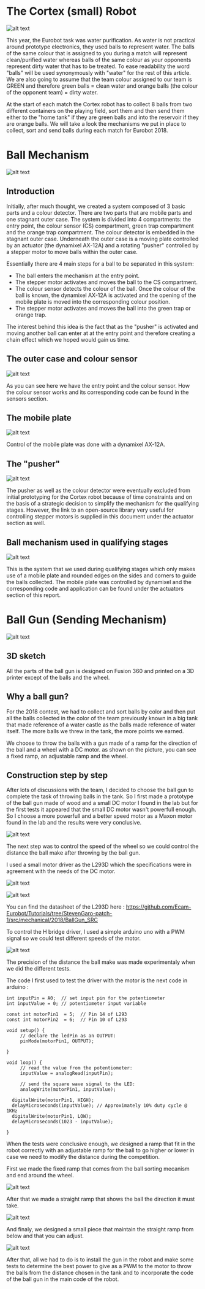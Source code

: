# The Cortex (small) Robot

![alt text](mechanical/2018/BallGun_SRC/BallGunPrototype.jpg ) 

This year, the Eurobot task was water purification. As water is not practical around prototype electronics, they used balls to represent water. The balls of the
same colour that is assigned to you during a match will represent clean/purified water whereas balls of the same colour as your opponents represent dirty water
that has to be treated. To ease readability the word "balls" will be used synonymously with "water" for the rest of this article. We are also going to assume that
the team colour assigned to our team is GREEN and therefore green balls = clean water and orange balls (the colour of the opponent team) = dirty water.

At the start of each match the Cortex robot has to collect 8 balls from two different containers on the playing field, sort them and then send them either to the
"home tank" if they are green balls and into the reservoir if they are orange balls. We will take a look the mechanisms we put in place to collect, sort and 
send balls during each match for Eurobot 2018.

# Ball Mechanism

![alt text](mechanical/2018/BallGun_SRC/BallGunPrototype.jpg )

## Introduction

Initially, after much thought, we created a system composed of 3 basic parts and a colour detector. There are two parts that are mobile parts and one stagnant outer
case. The system is divided into 4 compartments: the entry point, the colour sensor (CS) compartment, green trap compartment and the orange trap compartment.
The colour detector is embedded in the stagnant outer case. Underneath the outer case is a moving plate controlled by an actuator (the dynamixel AX-12A) and a
rotating "pusher" controlled by a stepper motor to move balls within the outer case.

Essentially there are 4 main steps for a ball to be separated in this system:

* The ball enters the mechanism at the entry point.
* The stepper motor activates and moves the ball to the CS compartment.
* The colour sensor detects the colour of the ball. Once  the colour of the ball is known, the dynamixel AX-12A is activated and the opening of the mobile plate
is moved into the corresponding colour position.
* The stepper motor activates and moves the ball into the green trap or orange trap.

The interest behind this idea is the fact that as the "pusher" is activated and moving another ball can enter at at the entry point and therefore creating a chain
effect which we hoped would gain us time. 


## The outer case and colour sensor

![alt text](mechanical/2018/BallGun_SRC/BallGunPrototype.jpg )

As you can see here we have the entry point and the colour sensor. How the colour sensor works and its corresponding code can be found in the sensors section.

## The mobile plate

![alt text](mechanical/2018/BallGun_SRC/BallGunPrototype.jpg )

Control of the mobile plate was done with a dynamixel AX-12A. 

## The "pusher"

![alt text](mechanical/2018/BallGun_SRC/BallGunPrototype.jpg )

The pusher as well as the colour detector were eventually excluded from initial prototyping for the Cortex robot because of time constraints and on the basis 
of a strategic decision to simplify the mechanism for the qualifying stages. However, the link to an open-source library very useful for controlling stepper motors 
is supplied in this document under the actuator section as well.

## Ball mechanism used in qualifying stages

![alt text](mechanical/2018/BallGun_SRC/BallGunPrototype.jpg )

This is the system that we used during qualifying stages which only makes use of a mobile plate and rounded edges on the sides and corners
to guide the balls collected. The mobile plate was controlled by dynamixel and the corresponding code and application can be found under the 
actuators section of this report.

# Ball Gun (Sending Mechanism)

![alt text](mechanical/2018/BallGun_SRC/BallGun3D.png )

## 3D sketch

All the parts of the ball gun is designed on Fusion 360 and printed on a 3D printer except of the balls and the wheel.

## Why a ball gun?

For the 2018 contest, we had to collect and sort balls by color and then put all the balls collected in the color of the team previously known in a big tank that made reference of a water castle as the balls made reference of water itself. The more balls we threw in the tank, the more points we earned.

We choose to throw the balls with a gun made of a ramp for the direction of the ball and a wheel with a DC motor. as shown on the picture, you can see a fixed ramp, an adjustable ramp and the wheel.

## Construction step by step

After lots of discussions with the team, I decided to choose the ball gun to complete the task of throwing balls in the tank. So I first made a prototype of the ball gun made of wood and a small DC motor I found in the lab but for the first tests it appeared that the small DC motor wasn't powerfull enough. So I choose a more powerfull and a better speed motor as a Maxon motor found in the lab and the results were very conclusive. 

![alt text](mechanical/2018/BallGun_SRC/BallGunPrototype.jpg )

The next step was to control the speed of the wheel so we could control the distance the ball make after throwing by the ball gun.

I used a small motor driver as the L293D which the specifications were in agreement with the needs of the DC motor. 

![alt text](mechanical/2018/BallGun_SRC/L293DAbsolute.png )

![alt text](mechanical/2018/BallGun_SRC/L293DRecommended.png )

You can find the datasheet of the L293D here : https://github.com/Ecam-Eurobot/Tutorials/tree/StevenGaro-patch-1/src/mechanical/2018/BallGun_SRC

To control the H bridge driver, I used a simple arduino uno with a PWM signal so we could test different speeds of the motor. 

![alt text](mechanical/2018/BallGun_SRC/SchemaBlock.png )

The precision of the distance the ball make was made experimentaly when we did the different tests.

The code I first used to test the driver with the motor is the next code in arduino :

```
int inputPin = A0;  // set input pin for the potentiometer
int inputValue = 0; // potentiometer input variable

const int motorPin1  = 5;  // Pin 14 of L293
const int motorPin2  = 6;  // Pin 10 of L293

void setup() {
     // declare the ledPin as an OUTPUT:
     pinMode(motorPin1, OUTPUT);
     
}

void loop() {
     // read the value from the potentiometer:
     inputValue = analogRead(inputPin);

     // send the square wave signal to the LED:
     analogWrite(motorPin1, inputValue);

  digitalWrite(motorPin1, HIGH);
  delayMicroseconds(inputValue); // Approximately 10% duty cycle @ 1KHz
  digitalWrite(motorPin1, LOW);
  delayMicroseconds(1023 - inputValue);
     
}
```
When the tests were conclusive enough, we designed a ramp that fit in the robot correctly with an adjustable ramp for the ball to go higher or lower in case we need to modify the distance during the competition.

First we made the fixed ramp that comes from the ball sorting mecanism and end around the wheel.

![alt text](mechanical/2018/BallGun_SRC/FixedRamp.png )

After that we made a straight ramp that shows the ball the direction it must take.

![alt text](mechanical/2018/BallGun_SRC/StraightRamp.png )

And finaly, we designed a small piece that maintain the straight ramp from below and that you can adjust.

![alt text](mechanical/2018/BallGun_SRC/PieceAdjust.png )

After that, all we had to do is to install the gun in the robot and make some tests to determine the best power to give as a PWM to the motor to throw the balls from the distance chosen in the tank and to incorporate the code of the ball gun in the main code of the robot.


